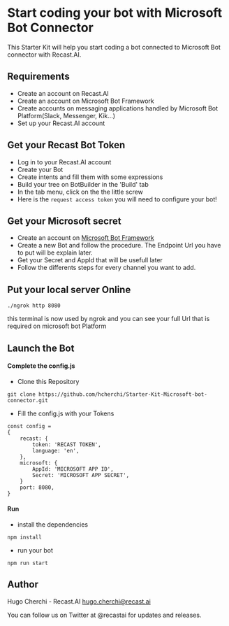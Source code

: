 # Start coding your bot with Microsoft Bot Connector

This Starter Kit will help you start coding a bot connected to Microsoft Bot connector with Recast.AI.

## Requirements

* Create an account on Recast.AI
* Create an account on Microsoft Bot Framework
* Create accounts on messaging applications handled by Microsoft Bot Platform(Slack, Messenger, Kik...)
* Set up your Recast.AI account

## Get your Recast Bot Token

* Log in to your Recast.AI account
* Create your Bot
* Create intents and fill them with some expressions
* Build your tree on BotBuilder in the 'Build' tab
* In the tab menu, click on the the little screw
* Here is the `request access token` you will need to configure your bot!

## Get your Microsoft secret

* Create an account on [Microsoft Bot Framework](https://dev.botframework.com/)
* Create a new Bot and follow the procedure. The Endpoint Url you have to put will be explain later.
* Get your Secret and AppId that will be usefull later
* Follow the differents steps for every channel you want to add.

## Put your local server Online

```
./ngrok http 8080
```

this terminal is now used by ngrok and you can see your full Url that is required on microsoft bot Platform

## Launch the Bot

#### Complete the config.js

* Clone this Repository

```
git clone https://github.com/hcherchi/Starter-Kit-Microsoft-bot-connector.git
```

* Fill the config.js with your Tokens

```
const config =
{
	recast: {
		token: 'RECAST TOKEN',
		language: 'en',
	},
	microsoft: {
		AppId: 'MICROSOFT APP ID',
		Secret: 'MICROSOFT APP SECRET',
	}
	port: 8080,
}
```

#### Run

* install the dependencies

```
npm install
```

* run your bot

```
npm run start
```

## Author

Hugo Cherchi - Recast.AI hugo.cherchi@recast.ai

You can follow us on Twitter at @recastai for updates and releases.
